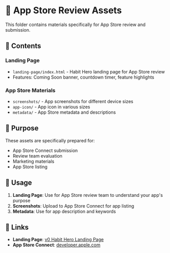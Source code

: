# 🍎 App Store Review Assets

This folder contains materials specifically for App Store review and submission.

## 📁 Contents

### Landing Page
- `landing-page/index.html` - Habit Hero landing page for App Store review
- Features: Coming Soon banner, countdown timer, feature highlights

### App Store Materials
- `screenshots/` - App screenshots for different device sizes
- `app-icon/` - App icon in various sizes
- `metadata/` - App Store metadata and descriptions

## 🎯 Purpose

These assets are specifically prepared for:
- App Store Connect submission
- Review team evaluation
- Marketing materials
- App Store listing

## 📱 Usage

1. **Landing Page**: Use for App Store review team to understand your app's purpose
2. **Screenshots**: Upload to App Store Connect for app listing
3. **Metadata**: Use for app description and keywords

## 🔗 Links

- **Landing Page**: [v0 Habit Hero Landing Page](https://v0-habit-hero-landing-page.vercel.app/)
- **App Store Connect**: [developer.apple.com](https://developer.apple.com)
